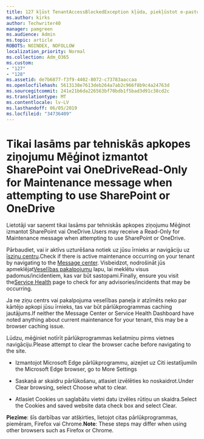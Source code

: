 ```yaml
---
title: 127 kļūst TenantAccessBlockedException kļūda, piekļūstot e-pastu?
ms.author: kirks
author: Techwriter40
manager: pamgreen
ms.audience: Admin
ms.topic: article
ROBOTS: NOINDEX, NOFOLLOW
localization_priority: Normal
ms.collection: Adm_O365
ms.custom:
- "127"
- "128"
ms.assetid: de7b6877-f3f9-4402-8072-c73783aaccaa
ms.openlocfilehash: 5613138e7613deb264a7ab2c966f8b9c4a24763d
ms.sourcegitcommit: 241e21b6da226563bf70bdb1f5bad3d91c38cd2c
ms.translationtype: MT
ms.contentlocale: lv-LV
ms.lasthandoff: 06/05/2019
ms.locfileid: "34736409"
---
```

# <a name="read-only-for-maintenance-message-when-attempting-to-use-sharepoint-or-onedrive"></a><span data-ttu-id="29e01-102">Tikai lasāms par tehniskās apkopes ziņojumu Mēģinot izmantot SharePoint vai OneDrive</span><span class="sxs-lookup"><span data-stu-id="29e01-102">Read-Only for Maintenance message when attempting to use SharePoint or OneDrive</span></span>

<span data-ttu-id="29e01-103">Lietotāji var saņemt tikai lasāms par tehniskās apkopes ziņojumu Mēģinot izmantot SharePoint vai OneDrive.</span><span class="sxs-lookup"><span data-stu-id="29e01-103">Users may receive a Read-Only for Maintenance message when attempting to use SharePoint or OneDrive.</span></span>

<span data-ttu-id="29e01-104">Pārbaudiet, vai ir aktīvs uzturēšana notiek uz jūsu īrnieks ar navigāciju uz [īsziņu centru](https://portal.office.com/adminportal/home#/MessageCenter).</span><span class="sxs-lookup"><span data-stu-id="29e01-104">Check if there is active maintenance occurring on your tenant by navigating to the [Message center](https://portal.office.com/adminportal/home#/MessageCenter).</span></span> <span data-ttu-id="29e01-105">Visbeidzot, nodrošināt jūs apmeklējat[Veselības pakalpojumu](https://portal.office.com/adminportal/home#/servicehealth) lapu, lai meklētu visus padomus/incidentiem, kas var būt sastopami.</span><span class="sxs-lookup"><span data-stu-id="29e01-105">Finally, ensure you visit the[Service Health](https://portal.office.com/adminportal/home#/servicehealth) page to check for any advisories/incidents that may be occurring.</span></span>

<span data-ttu-id="29e01-106">Ja ne ziņu centrs vai pakalpojuma veselības paneļa ir atzīmēts neko par kārtējo apkopi jūsu īrnieks, tas var būt pārlūkprogrammas caching jautājums.</span><span class="sxs-lookup"><span data-stu-id="29e01-106">If neither the Message Center or Service Health Dashboard have noted anything about current maintenance for your tenant, this may be a browser caching issue.</span></span>

<span data-ttu-id="29e01-107">Lūdzu, mēģiniet notīrīt pārlūkprogrammas kešatmiņu pirms vietnes navigāciju.</span><span class="sxs-lookup"><span data-stu-id="29e01-107">Please attempt to clear the browser cache before navigating to the site.</span></span>

- <span data-ttu-id="29e01-108">Izmantojot Microsoft Edge pārlūkprogrammu, aizejiet uz Citi iestatījumi</span><span class="sxs-lookup"><span data-stu-id="29e01-108">In the Microsoft Edge browser, go to More  Settings</span></span>

- <span data-ttu-id="29e01-109">Saskaņā ar skaidru pārlūkošanu, atlasiet izvēlēties ko noskaidrot.</span><span class="sxs-lookup"><span data-stu-id="29e01-109">Under Clear browsing, select Choose what to clear.</span></span>
- <span data-ttu-id="29e01-110">Atlasiet Cookies un saglabātu vietni datu izvēles rūtiņu un skaidra.</span><span class="sxs-lookup"><span data-stu-id="29e01-110">Select the Cookies and saved website data check box and select Clear.</span></span>

<span data-ttu-id="29e01-111">**Piezīme**: šīs darbības var atšķirties, lietojot citas pārlūkprogrammas, piemēram, Firefox vai Chrome.</span><span class="sxs-lookup"><span data-stu-id="29e01-111">**Note**: These steps may differ when using other browsers such as Firefox or Chrome.</span></span>

